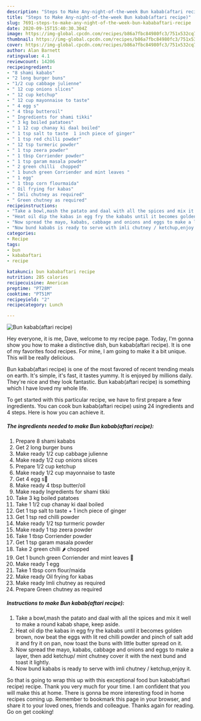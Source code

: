 ```yaml
---
description: "Steps to Make Any-night-of-the-week Bun kabab(aftari recipe)"
title: "Steps to Make Any-night-of-the-week Bun kabab(aftari recipe)"
slug: 7691-steps-to-make-any-night-of-the-week-bun-kababaftari-recipe
date: 2020-09-15T15:40:30.304Z
image: https://img-global.cpcdn.com/recipes/b86a7fbc84980fc3/751x532cq70/bun-kababaftari-recipe-recipe-main-photo.jpg
thumbnail: https://img-global.cpcdn.com/recipes/b86a7fbc84980fc3/751x532cq70/bun-kababaftari-recipe-recipe-main-photo.jpg
cover: https://img-global.cpcdn.com/recipes/b86a7fbc84980fc3/751x532cq70/bun-kababaftari-recipe-recipe-main-photo.jpg
author: Alan Barnett
ratingvalue: 4.1
reviewcount: 14206
recipeingredient:
- "8 shami kababs"
- "2 long burger buns"
- "1/2 cup cabbage julienne"
- " 12 cup onions slices"
- " 12 cup ketchup"
- " 12 cup mayonnaise to taste"
- " 4 egg s"
- " 4 tbsp butteroil"
- " Ingredients for shami tikki"
- " 3 kg boiled patatoes"
- " 1 12 cup chanay ki daal boiled"
- " 1 tsp salt to taste  1 inch piece of ginger"
- " 1 tsp red chilli powder"
- " 12 tsp turmeric powder"
- " 1 tsp zeera powder"
- " 1 tbsp Corriender powder"
- " 1 tsp garam masala powder"
- " 2 green chilli  chopped"
- " 1 bunch green Corriender and mint leaves "
- " 1 egg"
- " 1 tbsp corn flourmaida"
- " Oil frying for kabas"
- " Imli chutney as required"
- " Green chutney as required"
recipeinstructions:
- "Take a bowl,mash the patato and daal with all the spices and mix it well to make a round kabab shape, keep aside."
- "Heat oil dip the kabas in egg fry the kababs until it becomes golden brown, now beat the eggs with lit red chilli powder and pinch of salt add it and fry it on pan, now toast the buns with little butter spread on it."
- "Now spread the mayo, kababs, cabbage and onions and eggs to make a layer, then add ketchup/ mint chutney cover it with the next bund and toast it lightly."
- "Now bund kababs is ready to serve with imli chutney / ketchup,enjoy it."
categories:
- Recipe
tags:
- bun
- kababaftari
- recipe

katakunci: bun kababaftari recipe 
nutrition: 285 calories
recipecuisine: American
preptime: "PT28M"
cooktime: "PT51M"
recipeyield: "2"
recipecategory: Lunch

---
```



![Bun kabab(aftari recipe)](https://img-global.cpcdn.com/recipes/b86a7fbc84980fc3/751x532cq70/bun-kababaftari-recipe-recipe-main-photo.jpg)

Hey everyone, it is me, Dave, welcome to my recipe page. Today, I'm gonna show you how to make a distinctive dish, bun kabab(aftari recipe). It is one of my favorites food recipes. For mine, I am going to make it a bit unique. This will be really delicious.



Bun kabab(aftari recipe) is one of the most favored of recent trending meals on earth. It's simple, it's fast, it tastes yummy. It is enjoyed by millions daily. They're nice and they look fantastic. Bun kabab(aftari recipe) is something which I have loved my whole life.


To get started with this particular recipe, we have to first prepare a few ingredients. You can cook bun kabab(aftari recipe) using 24 ingredients and 4 steps. Here is how you can achieve it.

<!--inarticleads1-->

##### The ingredients needed to make Bun kabab(aftari recipe):

1. Prepare 8 shami kababs
1. Get 2 long burger buns
1. Make ready 1/2 cup cabbage julienne
1. Make ready  1/2 cup onions slices
1. Prepare  1/2 cup ketchup
1. Make ready  1/2 cup mayonnaise to taste
1. Get  4 egg s🥚
1. Make ready  4 tbsp butter/oil
1. Make ready  Ingredients for shami tikki
1. Take  3 kg boiled patatoes
1. Take  1 1/2 cup chanay ki daal boiled
1. Get  1 tsp salt to taste + 1 inch piece of ginger
1. Get  1 tsp red chilli powder
1. Make ready  1/2 tsp turmeric powder
1. Make ready  1 tsp zeera powder
1. Take  1 tbsp Corriender powder
1. Get  1 tsp garam masala powder
1. Take  2 green chilli 🌶 chopped
1. Get  1 bunch green Corriender and mint leaves 🍁
1. Make ready  1 egg
1. Take  1 tbsp corn flour/maida
1. Make ready  Oil frying for kabas
1. Make ready  Imli chutney as required
1. Prepare  Green chutney as required




<!--inarticleads2-->

##### Instructions to make Bun kabab(aftari recipe):

1. Take a bowl,mash the patato and daal with all the spices and mix it well to make a round kabab shape, keep aside.
1. Heat oil dip the kabas in egg fry the kababs until it becomes golden brown, now beat the eggs with lit red chilli powder and pinch of salt add it and fry it on pan, now toast the buns with little butter spread on it.
1. Now spread the mayo, kababs, cabbage and onions and eggs to make a layer, then add ketchup/ mint chutney cover it with the next bund and toast it lightly.
1. Now bund kababs is ready to serve with imli chutney / ketchup,enjoy it.




So that is going to wrap this up with this exceptional food bun kabab(aftari recipe) recipe. Thank you very much for your time. I am confident that you will make this at home. There is gonna be more interesting food in home recipes coming up. Remember to bookmark this page in your browser, and share it to your loved ones, friends and colleague. Thanks again for reading. Go on get cooking!
